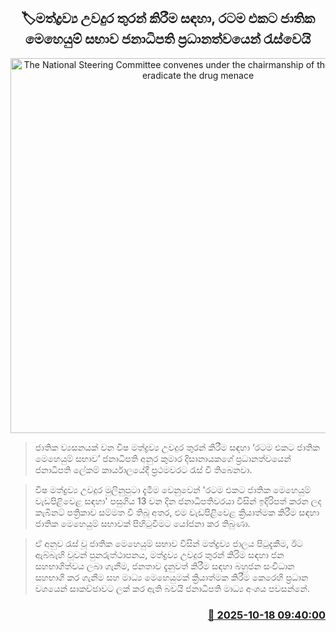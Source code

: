 <p align='center'><b><h2 align='center' title='The National Steering Committee convenes under the chairmanship of the President to eradicate the drug menace'>🏷මත්ද්‍රව්‍ය උවදුර තුරන් කිරීම සඳහා, රටම එකට ජාතික මෙහෙයුම් සභාව ජනාධිපති ප්‍රධානත්වයෙන් රැස්වෙයි</h2></b></p>
<p align='center'><img src='https://helakuru.sgp1.cdn.digitaloceanspaces.com/esana/images/lib/akd-ratama-ekata.jpg' width='600' alt='The National Steering Committee convenes under the chairmanship of the President to eradicate the drug menace'></p>

> ජාතික ව්‍යසනයක් වන විෂ මත්ද්‍රව්‍ය උවදුර තුරන් කිරීම සඳහා ‘රටම එකට ජාතික මෙහෙයුම් සභාව’ ජනාධිපති අනුර කුමාර දිසානායකගේ ප්‍රධානත්වයෙන් ජනාධිපති ලේකම් කාර්යාලයේදී ප්‍රථමවරට රැස් වී තිබෙනවා.

> විෂ මත්ද්‍රව්‍ය උවදුර මුලිනුපුටා දැමීම වෙනුවෙන් 'රටම එකට ජාතික මෙහෙයුම් වැඩපිළිවෙළ සඳහා' පසුගිය 13 වන දින ජනාධිපතිවරයා විසින් ඉදිරිපත් කරන ලද කැබිනට් පත්‍රිකාව සම්මත වී තිබූ අතර, එම වැඩපිළිවෙළ ක්‍රියාත්මක කිරීම සඳහා ජාතික මෙහෙයුම් සභාවක් පිහිටුවීමට යෝජනා කර තිබුණා.

> ඒ අනුව රැස් වූ ජාතික මෙහෙයුම් සභාව විසින් මත්ද්‍රව්‍ය ජාලය පිටුදැකීම, ඊට ඇබ්බැහි වූවන් පුනරුත්ථාපනය, මත්ද්‍රව්‍ය උවදුර තුරන් කිරිම සඳහා ජන සහභාගිත්වය ලබා ගැනීම, ජනතාව දැනුවත් කිරීම සඳහා බහුජන සංවිධාන සහභාගි කර ගැනීම සහ මාධ්‍ය මෙහෙයුමක් ක්‍රියාත්මක කිරීම කෙරෙහි ප්‍රධාන වශයෙන් සාකච්ඡාවට ලක් කර ඇති බවයි ජනාධිපති මාධ්‍ය අංශය පවසන්නේ.



<h3 align='right'><a href='https://www.helakuru.lk/esana/p/114560/'>📅 2025-10-18 09:40:00</a></h3>

